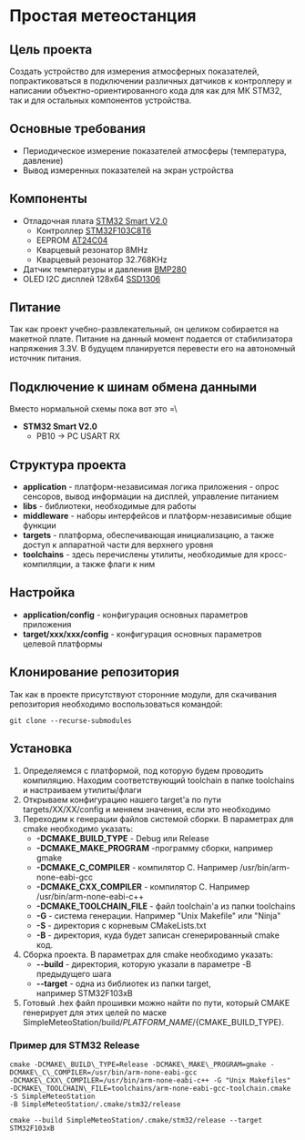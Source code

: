 # Простая метеостанция

## Цель проекта

Создать устройство для измерения атмосферных показателей, попрактиковаться в подключении различных датчиков к 
контроллеру и написании объектно-ориентированного кода для как для МК STM32, так и для остальных компонентов устройства.

## Основные требования

- Периодическое измерение показателей атмосферы (температура, давление)
- Вывод измеренных показателей на экран устройства

## Компоненты

- Отладочная плата [STM32 Smart V2.0](https://stm32-base.org/boards/STM32F103C8T6-STM32-Smart-V2.0.html#Power-LED)
  - Контроллер [STM32F103C8T6](https://www.st.com/resource/en/datasheet/stm32f103c8.pdf)
  - EEPROM [AT24C04](https://ww1.microchip.com/downloads/en/devicedoc/doc0180.pdf)
  - Кварцевый резонатор 8MHz
  - Кварцевый резонатор 32.768KHz
- Датчик температуры и давления 
  [BMP280](https://www.bosch-sensortec.com/media/boschsensortec/downloads/datasheets/bst-bmp280-ds001.pdf)
- OLED I2C дисплей 128x64 
  [SSD1306](https://cdn-shop.adafruit.com/datasheets/SSD1306.pdf)

## Питание

Так как проект учебно-развлекательный, он целиком собирается на макетной плате. Питание на данный момент подается от 
стабилизатора напряжения 3.3V. В будущем планируется перевести его на автономный источник питания.

## Подключение к шинам обмена данными

Вместо нормальной схемы пока вот это =\

- **STM32 Smart V2.0**
  - PB10 -> PC USART RX

## Структура проекта

- **application** - платформ-независимая логика приложения - опрос сенсоров, вывод информации на дисплей, управление 
питанием 
- **libs** - библиотеки, необходимые для работы
- **middleware** - наборы интерфейсов и платформ-независимые общие функции
- **targets** - платформа, обеспечивающая инициализацию, а также доступ к аппаратной части для верхнего уровня
- **toolchains** - здесь перечислены утилиты, необходимые для кросс-компиляции, а также флаги к ним

## Настройка

- **application/config** - конфигурация основных параметров приложения
- **target/xxx/xxx/config** - конфигурация основных параметров целевой платформы

## Клонирование репозитория

Так как в проекте присутствуют сторонние модули, для скачивания репозитория необходимо воспользоваться командой: 
```
git clone --recurse-submodules
```

## Установка

1.  Определяемся с платформой, под которую будем проводить компиляцию. Находим соответствующий toolchain в папке 
toolchains и настраиваем утилиты/флаги
2.  Открываем конфигурацию нашего target'а по пути targets/XX/XX/config и меняем значения, если это необходимо
3.  Переходим к генерации файлов системой сборки. В параметрах для cmake необходимо указать:
    - **-DCMAKE\_BUILD\_TYPE** - Debug или Release
    - **-DCMAKE\_MAKE\_PROGRAM** -программу сборки, например gmake
    - **-DCMAKE\_C\_COMPILER** - компилятор C. Например /usr/bin/arm-none-eabi-gcc
    - **-DCMAKE\_CXX\_COMPILER** - компилятор C. Например /usr/bin/arm-none-eabi-c++
    - **-DCMAKE\_TOOLCHAIN\_FILE** - файл toolchain'а из папки toolchains
    - **-G** - система генерации. Например "Unix Makefile" или "Ninja"
    - **-S** - директория с корневым CMakeLists.txt
    - **-B** - директория, куда будет записан сгенерированный cmake код.
4.  Сборка проекта. В параметрах для cmake необходимо указать:
    - **\-\-build** - директория, которую указали в параметре -B предыдущего шага
    - **\-\-target** - одна из библиотек из папки target, например STM32F103xB
5.  Готовый .hex файл прошивки можно найти по пути, который CMAKE генерирует для этих целей 
по маске SimpleMeteoStation/build/${PLATFORM\_NAME}/${CMAKE\_BUILD_TYPE}. 

### Пример для STM32 Release ###

```
cmake -DCMAKE\_BUILD\_TYPE=Release -DCMAKE\_MAKE\_PROGRAM=gmake -DCMAKE\_C\_COMPILER=/usr/bin/arm-none-eabi-gcc 
-DCMAKE\_CXX\_COMPILER=/usr/bin/arm-none-eabi-c++ -G "Unix Makefiles" 
-DCMAKE\_TOOLCHAIN\_FILE=toolchains/arm-none-eabi-gcc-toolchain.cmake -S SimpleMeteoStation 
-B SimpleMeteoStation/.cmake/stm32/release

cmake --build SimpleMeteoStation/.cmake/stm32/release --target STM32F103xB
```